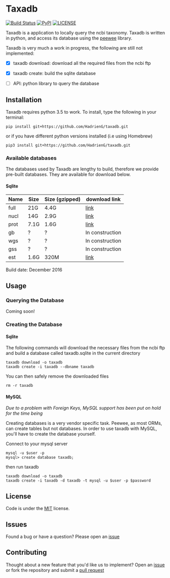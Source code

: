 # Taxadb

[![Build Status](https://travis-ci.org/HadrienG/taxadb.svg?branch=master)](https://travis-ci.org/HadrienG/taxadb)
[![PyPI](https://img.shields.io/badge/python-3.5-blue.svg)]()
[![LICENSE](https://img.shields.io/badge/license-MIT-lightgrey.svg)]()

Taxadb is a application to locally query the ncbi taxonomy. Taxadb is written in python, and access its database using the [peewee](http://peewee.readthedocs.io) library.

Taxadb is very much a work in progress, the following are still not implemented:  
- [x] taxadb download: download all the required files from the ncbi ftp  
- [x] taxadb create: build the sqlite database  
- [ ] API: python library to query the database


## Installation

Taxadb requires python 3.5 to work. To install, type the following in your terminal:

    pip install git+https://github.com/HadrienG/taxadb.git

or if you have different python versions installed (i.e using Homebrew)

    pip3 install git+https://github.com/HadrienG/taxadb.git

### Available databases

The databases used by Taxadb are lengthy to build, therefore we provide pre-built databases. They are available for download below.

#### Sqlite

| Name | Size | Size (gzipped) | download link
| --- | --- | --- | ---
| full | 21G | 4.4G | [link](http://139.162.178.46/files/taxadb/taxadb_full.sqlite.gz)
| nucl | 14G | 2.9G | [link](http://139.162.178.46/files/taxadb/taxadb_nucl.sqlite.gz)
| prot | 7.1G | 1.6G | [link](http://139.162.178.46/files/taxadb/taxadb_prot.sqlite.gz)
| gb | ? | ? | In construction
| wgs | ? | ? | In construction
| gss | ? | ? | In construction
| est | 1.6G | 320M | [link](http://139.162.178.46/files/taxadb/taxadb_est.sqlite.gz)

Build date: December 2016

## Usage

### Querying the Database

Coming soon!

### Creating the Database

#### Sqlite

The following commands will download the necessary files from the ncbi ftp and build a database called taxadb.sqlite in the current directory

    taxadb download -o taxadb
    taxadb create -i taxadb --dbname taxadb

You can then safely remove the downloaded files

    rm -r taxadb

#### MySQL

*Due to a problem with Foreign Keys, MySQL support has been put on hold for the time being*

Creating databases is a very vendor specific task. Peewee, as most ORMs, can create tables but not databases.
In order to use taxadb with MySQL, you'll have to create the database yourself.

Connect to your mysql server

    mysql -u $user -p
    mysql> create database taxadb;

then run taxadb

    taxadb download -o taxadb
    taxadb create -i taxadb -d taxadb -t mysql -u $user -p $password

## License

Code is under the [MIT](LICENSE) license.

## Issues

Found a bug or have a question? Please open an [issue](https://github.com/HadrienG/taxadb/issues)

## Contributing

Thought about a new feature that you'd like us to implement? Open an [issue](https://github.com/HadrienG/taxadb/issues) or fork the repository and submit a [pull request](https://github.com/HadrienG/taxadb/pulls)
